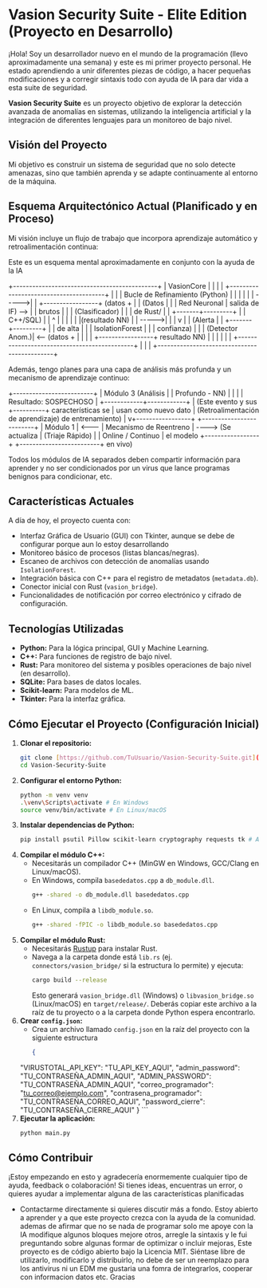 # Vasion Security Suite - Elite Edition (Proyecto en Desarrollo)

¡Hola! Soy un desarrollador nuevo en el mundo de la programación (llevo aproximadamente una semana) y este es mi primer proyecto personal. He estado aprendiendo a unir diferentes piezas de código, a hacer pequeñas modificaciones y a corregir sintaxis todo con ayuda de IA para dar vida a esta suite de seguridad.

**Vasion Security Suite** es un proyecto objetivo de explorar la detección avanzada de anomalías en sistemas, utilizando la inteligencia artificial y la integración de diferentes lenguajes para un monitoreo de bajo nivel.

## Visión del Proyecto

Mi objetivo es construir un sistema de seguridad que no solo detecte amenazas, sino que también aprenda y se adapte continuamente al entorno de la máquina.

## Esquema Arquitectónico Actual (Planificado y en Proceso)

Mi visión incluye un flujo de trabajo que incorpora aprendizaje automático y retroalimentación continua:

Este es un esquema mental aproximadamente en conjunto con la ayuda de la IA 

+---------------------------------------------+
|                 VasionCore                  |
|                                             |
|   +---------------------------------------+ |
|   |       Bucle de Refinamiento (Python)    | |
|   |                                         | |
----->|   |  +-----------------+  (datos +           | |
(Datos   |   |  | Red Neuronal    |  salida de IF) --> | |
brutos  |   |  | (Clasificador)  |                    | |
de Rust/ |   |  +-------+---------+                    | |
C++/SQL) |   |          ^       |                      | |
|   |          |(resultado NN)                 | |
----->|   |          |       v                      | |
(Alerta   |   |  +-------+---------+                    | |
de alta   |   |  | IsolationForest |                    | |
confianza) |   |  | (Detector Anom.)| &lt;-- (datos +        | |
|   |  +-----------------+   resultado NN)    | |
|   |                                         | |
+---------------------------------------------+ |
|                                             |
+---------------------------------------------+

Además, tengo planes para una capa de análisis más profunda y un mecanismo de aprendizaje continuo:

+-------------------------+
|     Módulo 3 (Análisis  |
|     Profundo - NN)      |
|                         |
|   Resultado: SOSPECHOSO |
+------------+------------+
|
(Este evento y sus        +----------+
características se        |
usan como nuevo dato      | (Retroalimentación de aprendizaje)
de entrenamiento)         |
v+-----------------+      +-------------------------+
|     Módulo 1    | &lt;--- |  Mecanismo de Reentreno | ----> (Se actualiza
| (Triaje Rápido) |      |     Online / Continuo   |       el modelo
+-----------------+      +-------------------------+       en vivo)

Todos los módulos de IA separados deben compartir información para aprender y no ser condicionados por un virus que lance programas benignos para condicionar, etc.

## Características Actuales

A día de hoy, el proyecto cuenta con:
* Interfaz Gráfica de Usuario (GUI) con Tkinter, aunque se debe de configurar porque aun lo estoy desarrollando
* Monitoreo básico de procesos (listas blancas/negras).
* Escaneo de archivos con detección de anomalías usando `IsolationForest`.
* Integración básica con C++ para el registro de metadatos (`metadata.db`).
* Conector inicial con Rust (`vasion_bridge`).
* Funcionalidades de notificación por correo electrónico y cifrado de configuración.

## Tecnologías Utilizadas

* **Python:** Para la lógica principal, GUI y Machine Learning.
* **C++:** Para funciones de registro de bajo nivel.
* **Rust:** Para monitoreo del sistema y posibles operaciones de bajo nivel (en desarrollo).
* **SQLite:** Para bases de datos locales.
* **Scikit-learn:** Para modelos de ML.
* **Tkinter:** Para la interfaz gráfica.

## Cómo Ejecutar el Proyecto (Configuración Inicial)

1.  **Clonar el repositorio:**
    ```bash
    git clone [https://github.com/TuUsuario/Vasion-Security-Suite.git](https://github.com/TuUsuario/Vasion-Security-Suite.git)
    cd Vasion-Security-Suite
    ```
2.  **Configurar el entorno Python:**
    ```bash
    python -m venv venv
    .\venv\Scripts\activate # En Windows
    source venv/bin/activate # En Linux/macOS
    ```
3.  **Instalar dependencias de Python:**
    ```bash
    pip install psutil Pillow scikit-learn cryptography requests tk # Agrega tensorflow si ya lo usas, o planeas usarlo pronto
    ```
4.  **Compilar el módulo C++:**
    * Necesitarás un compilador C++ (MinGW en Windows, GCC/Clang en Linux/macOS).
    * En Windows, compila `basededatos.cpp` a `db_module.dll`.
        ```bash
        g++ -shared -o db_module.dll basededatos.cpp
        ```
    * En Linux, compila a `libdb_module.so`.
        ```bash
        g++ -shared -fPIC -o libdb_module.so basededatos.cpp
        ```
5.  **Compilar el módulo Rust:**
    * Necesitarás [Rustup](https://rustup.rs/) para instalar Rust.
    * Navega a la carpeta donde está `lib.rs` (ej. `connectors/vasion_bridge/` si la estructura lo permite) y ejecuta:
        ```bash
        cargo build --release
        ```
        Esto generará `vasion_bridge.dll` (Windows) o `libvasion_bridge.so` (Linux/macOS) en `target/release/`. Deberás copiar este archivo a la raíz de tu proyecto o a la carpeta donde Python espera encontrarlo.
6.  **Crear `config.json`:**
    * Crea un archivo llamado `config.json` en la raíz del proyecto con la siguiente estructura 
        ```json
      {
    "VIRUSTOTAL_API_KEY": "TU_API_KEY_AQUI",
    "admin_password": "TU_CONTRASEÑA_ADMIN_AQUI",
    "ADMIN_PASSWORD": "TU_CONTRASEÑA_ADMIN_AQUI",
    "correo_programador": "tu_correo@ejemplo.com",
    "contrasena_programador": "TU_CONTRASEÑA_CORREO_AQUI",
    "password_cierre": "TU_CONTRASEÑA_CIERRE_AQUI"
     }
        ```
7.  **Ejecutar la aplicación:**
    ```bash
    python main.py
    ```

## Cómo Contribuir

¡Estoy empezando en esto y agradecería enormemente cualquier tipo de ayuda, feedback o colaboración! Si tienes ideas, encuentras un error, o quieres ayudar a implementar alguna de las características planificadas
* Contactarme directamente si quieres discutir más a fondo.
Estoy abierto a aprender y a que este proyecto crezca con la ayuda de la comunidad.
ademas de afirmar que no se nada de programar solo me apoye con la IA modifique algunos bloques
mejore otros, arregle la sintaxis y le fui preguntando sobre algunas formar de optimizar o incluir mejoras, Este proyecto es de código abierto bajo la Licencia MIT. Siéntase libre de utilizarlo, modificarlo y distribuirlo, no debe de ser un 
reemplazo para los antivirus ni un EDM me gustaria una fomra de integrarlos, cooperar con informacion datos etc.
Gracias
